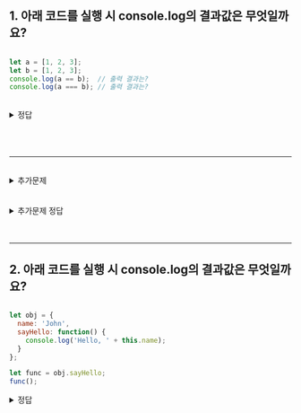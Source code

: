 ## 1. 아래 코드를 실행 시 console.log의 결과값은 무엇일까요?

```jsx

let a = [1, 2, 3];
let b = [1, 2, 3];
console.log(a == b);  // 출력 결과는?
console.log(a === b); // 출력 결과는?

```

<br/>

<details>
<summary>정답</summary>

```jsx

let a = [1, 2, 3];
let b = [1, 2, 3];

console.log(a == b);  // false
console.log(a === b); // false


```

<br/>
두 경우 모두 false를 출력합니다.

이유는 자바스크립트에서 배열은 객체로 취급되기 때문입니다. <br/>
a와 b 모두 배열이지만, 각각 다른 메모리 주소에 저장됩니다. <br/>
따라서 a와 b가 가리키는 메모리 주소는 서로 다르고, ==나 === 연산자를 사용해서 비교하면 두 배열은 서로 다르다고 판단됩니다.

즉, a와 b가 같은 값을 가지고 있지만, **실제로는 서로 다른 객체(배열)이므로** 두 경우 모두 false가 출력되는 것입니다.
</details>


<br/>
<br/>
<br/>


---

<br/>
<details>
<summary>추가문제</summary>

```jsx

let a = [1, 2, 3];
let b = a;

console.log(a == b);  // 출력 결과는?
console.log(a === b); // 출력 결과는?

a[0] = 7;

console.log(a) // 출력 결과는?
console.log(b) // 출력 결과는?


```
</details>


<br/>
<br/>

<details>
<summary>추가문제 정답</summary>

```jsx

let a = [1, 2, 3];
let b = a;

console.log(a == b);  // true
console.log(a === b); // true

a[0] = 7;

console.log(a) // [7, 2, 3]
console.log(b) // [7, 2, 3]


```

<br/>
두 경우 모두 true를 출력합니다.

객체를 가리키는 변수를 다른 변수에 할당하면 원본의 참조 값이 복사되어 전달되기 떄문입니다.
이를 참조에 의한 전달이라고 합니다.

두 개의 식별자가 하나의 객체를 공유하기 때문에 원본 또는 사본 중 어느 한쪽에서 객체를 변경하면 서로 영향을 주고 받게 됩니다.

</details>


<br/>
<br/>

---

## 2. 아래 코드를 실행 시 console.log의 결과값은 무엇일까요?

```jsx

let obj = {
  name: 'John',
  sayHello: function() {
    console.log('Hello, ' + this.name);
  }
};

let func = obj.sayHello;
func();


```

<details>
<summary>정답</summary>

```jsx

let obj = {
  name: 'John',
  sayHello: function() {
    console.log('Hello, ' + this.name);
  }
};

let func = obj.sayHello;
func();

// Hello,

```

<br/>
자바스크립트에서 함수의 this는 기본적으로 함수를 호출하는 주체, 즉 함수가 어떻게 호출되었는지에 따라 달라지기 때문입니다. <br/>
위의 경우, func()는 obj 객체와 연관 없이 일반 함수로서 호출되었기 때문에 this는 전역 객체를 가리키게 됩니다. <br/>

브라우저 환경에서 전역 객체는 window이며, Node.js 환경에서 전역 객체는 global입니다.<br/> 그런데 위의 코드에서 this.name을 찾을 수 없기 때문에 undefined가 반환되고, 결과적으로 콘솔에는 Hello, 만 출력되게 됩니다.

</details>